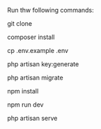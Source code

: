 Run thw following commands:

git clone

composer install

cp .env.example .env

php artisan key:generate

php artisan migrate

npm install

npm run dev

php artisan serve

